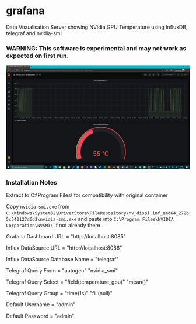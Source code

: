 # grafana
Data Visualisation Server showing NVidia GPU Temperature using InfluxDB, telegraf and nvidia-smi

### WARNING: This software is experimental and may not work as expected on first run.

![Grafana](https://github.com/TheMindVirus/grafana/blob/main/Grafana.png)

### Installation Notes

Extract to C:\Program Files\ for compatibility with original container

Copy `nvidia-smi.exe` from `C:\Windows\System32\DriverStore\FileRepository\nv_dispi.inf_amd64_272b5c540127d6d2\nvidia-smi.exe` and paste into `C:\Program Files\NVIDIA Corporation\NVSMI\` if not already there

Grafana Dashboard URL = "http://localhost:8085"

Influx DataSource URL = "http://localhost:8086"

Influx DataSource Database Name = "telegraf"

Telegraf Query From = "autogen" "nvidia_smi"

Telegraf Query Select = "field(temperature_gpu)" "mean()"

Telegraf Query Group = "time(1s)" "fill(null)"


Default Username = "admin"

Default Password = "admin"
